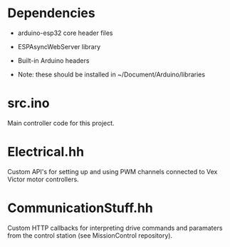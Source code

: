 # Dependencies
 - arduino-esp32 core header files
 - ESPAsyncWebServer library
 - Built-in Arduino headers

 - Note: these should be installed in ~/Document/Arduino/libraries

# src.ino
Main controller code for this project.

# Electrical.hh
Custom API's for setting up and using PWM channels connected to Vex Victor motor controllers.

# CommunicationStuff.hh
Custom HTTP callbacks for interpreting drive commands and paramaters from the control station (see MissionControl repository).
